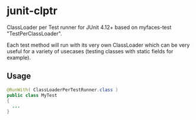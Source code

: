 # junit-clptr
ClassLoader per Test runner for JUnit 4.12+ based on myfaces-test "TestPerClassLoader".

Each test method will run with its very own ClassLoader which can be very useful for a variety of usecases (testing classes with static fields for example).

## Usage

```java
@RunWith( ClassLoaderPerTestRunner.class )
public class MyTest
{
  ...
}
```
